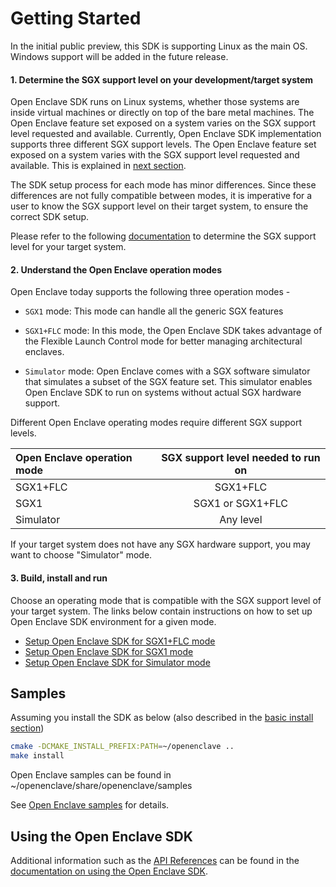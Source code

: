 # Getting Started

In the initial public preview, this SDK is supporting Linux as the main OS. Windows support will be added in the future release.

#### 1. Determine the SGX support level on your development/target system

Open Enclave SDK runs on Linux systems, whether those systems are inside virtual machines or directly on top of the bare metal machines.
The Open Enclave feature set exposed on a system varies on the SGX support level requested and available.
Currently, Open Enclave SDK implementation supports three different SGX support levels. The Open Enclave feature set exposed on a system varies with the SGX support level requested and available. This is explained in [next section](GettingStarted.md#2-understand-the-open-enclave-operation-modes). 

The SDK setup process for each mode has minor differences. Since these differences are not fully compatible between modes, it is imperative for a user to know the SGX support level on their target system, to ensure the correct SDK setup.

Please refer to the following [documentation](SGXSupportLevel.md) to determine the SGX support level for your target system.

#### 2. Understand the Open Enclave operation modes

  Open Enclave today supports the following three operation modes -

   - `SGX1` mode: This mode can handle all the generic SGX features

   - `SGX1+FLC` mode: In this mode, the Open Enclave SDK takes advantage of the Flexible Launch Control mode for
                      better managing architectural enclaves.

   - `Simulator` mode: Open Enclave comes with a SGX software simulator that simulates a subset of the
                       SGX feature set. This simulator enables Open Enclave SDK to run on systems without
                       actual SGX hardware support.

   Different Open Enclave operating modes require different SGX support levels.

   | Open Enclave operation mode|  SGX support level needed to run on |
   |:---------------------------|:-----------------------------------:|
   | SGX1+FLC                   | SGX1+FLC                            |
   | SGX1                       | SGX1 or SGX1+FLC                    |
   | Simulator                  | Any level                           |

   If your target system does not have any SGX hardware support, you may want to choose "Simulator" mode.

#### 3. Build, install and run

   Choose an operating mode that is compatible with the SGX support level of your target system.
   The links below contain instructions on how to set up Open Enclave SDK environment for a given mode.

  - [Setup Open Enclave SDK for SGX1+FLC mode](SGX1FLCGettingStarted.md)
  - [Setup Open Enclave SDK for SGX1 mode](SGX1GettingStarted.md)
  - [Setup Open Enclave SDK for Simulator mode](SimulatorGettingStarted.md)

## Samples

Assuming you install the SDK as below (also described in the [basic install section](InstallInfo.md#basic-install))

```bash
cmake -DCMAKE_INSTALL_PREFIX:PATH=~/openenclave ..
make install
```

Open Enclave samples can be found in ~/openenclave/share/openenclave/samples

See [Open Enclave samples](/samples/README.md) for details.

## Using the Open Enclave SDK

Additional information such as the [API References](using_oe_sdk.md#api-references)
can be found in the [documentation on using the Open Enclave SDK](using_oe_sdk.md).